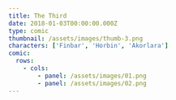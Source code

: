 ```yaml
---
title: The Third
date: 2018-01-03T00:00:00.000Z
type: comic
thumbnail: /assets/images/thumb-3.png
characters: ['Finbar', 'Horbin', 'Akorlara']
comic:
  rows:
    - cols:
        - panel: /assets/images/01.png
        - panel: /assets/images/02.png
---
```


